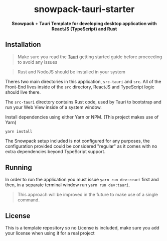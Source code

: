 <div align="center">
  <h1>snowpack-tauri-starter</h1>
  <h4 align="center">
    Snowpack + Tauri Template for developing desktop application with
    ReactJS (TypeScript) and Rust
  </h4>
</div>

## Installation

> Make sure you read the [Tauri](https://tauri.studio/en/docs/getting-started/intro) getting started guide before proceeding to avoid any issues

> Rust and NodeJS should be installed in your system

Theres two main directories in this application, `src-tauri` and `src`.
All of the Front-End lives inside of the `src` directory, ReactJS and
TypeScript logic should live there.

The `src-tauri` directory contains Rust code, used by Tauri to bootstrap
and run your Web View inside of a system window.

Install dependencies using either Yarn or NPM. (This project makes use
of Yarn)

```bash
yarn install
```

The Snowpack setup included is not configured for any purposes, the configuration
provided could be considered "regular" as it comes with no extra dependencies
beyond TypeScript support.

## Running

In order to run the application you must issue `yarn run dev:react` first and
then, in a separate terminal window run `yarn run dev:tauri`.

> This approach will be improved in the future to make use of a single command.

## License

This is a template repository so no License is included, make sure you add your
license when using it for a real project
